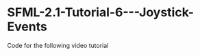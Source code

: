 SFML-2.1-Tutorial-6---Joystick-Events
=====================================

Code for the following video tutorial 
